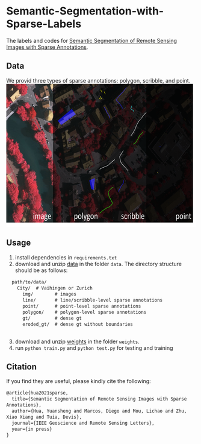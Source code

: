 # Semantic-Segmentation-with-Sparse-Labels
The labels and codes for [Semantic Segmentation of Remote Sensing Images with Sparse Annotations](https://arxiv.org/pdf/2101.03492.pdf).

## Data
We provid three types of sparse annotations: polygon, scribble, and point.
<img src="./data_example.png" width = "640" height = "380" alt="example" align=center />

## Usage
1) install dependencies in ```requirements.txt```
2) download and unzip [data](https://drive.google.com/file/d/1E4bhx3H6P8jTdOQG6hS14G_gBBhvwzWU/view?usp=sharing) in the folder ```data```. The directory structure should be as follows:
```
  path/to/data/
    City/  # Vaihingen or Zurich      
      img/        # images
      line/       # line/scribble-level sparse annotations
      point/      # point-level sparse annotations
      polygon/    # polygon-level sparse annotations
      gt/         # dense gt
      eroded_gt/  # dense gt without boundaries
      
```
3) download and unzip [weights](https://drive.google.com/file/d/10BYt1lvRNBtgx76lMiuWj7J2kF-tSBV1/view?usp=sharing) in the folder ```weights```.
4) run ```python train.py``` and ```python test.py``` for testing and training

## Citation
If you find they are useful, please kindly cite the following:
```
@article{hua2021sparse,
  title={Semantic Segmentation of Remote Sensing Images with Sparse Annotations},
  author={Hua, Yuansheng and Marcos, Diego and Mou, Lichao and Zhu, Xiao Xiang and Tuia, Devis},
  journal={IEEE Geoscience and Remote Sensing Letters},
  year={in press}
}
```
